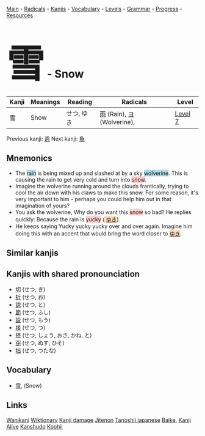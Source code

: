 <style> bigfont {font-size: 100px}</style>
[Main](../README.md) -
[Radicals](../radicals.md) -
[Kanjis](../kanjis.md) -
[Vocabulary](../vocabulary.md) -
[Levels](../levels.md) -
[Grammar](../grammar.md) - 
[Progress](../progress.md) -
[Resources](../resources.md)
# <bigfont> 雪</bigfont> - Snow 

| Kanji | Meanings | Reading | Radicals | Level |
| --- | --- | --- | --- | --- |
| 雪 | Snow | せつ, ゆき | [雨](../radicals/雨.md) (Rain), [ヨ](../radicals/ヨ.md) (Wolverine),  | [Level 7](../levels/wk_level7.md) |

Previous kanji: [週](週.md) Next kanji: [魚](魚.md) 

## Mnemonics
 * The <span style="background-color:#ADD8E6"> rain</span> is being mixed up and slashed at by a sky <span style="background-color:#ADD8E6"> wolverine</span>. This is causing the rain to get very cold and turn into <span style="background-color:#ffcccb"> snow</span>.
* Imagine the wolverine running around the clouds frantically, trying to cool the air down with his claws to make this snow. For some reason, it's very important to him - perhaps you could help him out in that imagination of yours?
* You ask the wolverine, Why do you want this <span style="background-color:#ffcccb"> snow</span> so bad? He replies quickly: Because the rain is <span style="background-color:#ffcccb"> yucky</span> (<span style="background-color:#fed8b1"> [ゆき](https://jisho.org/search/ゆき)</span>).
* He keeps saying Yucky yucky yucky over and over again. Imagine him doing this with an accent that would bring the word closer to <span style="background-color:#fed8b1"> [ゆき](https://jisho.org/search/ゆき)</span>.


## Similar kanjis
 


## Kanjis with shared pronounciation
 * [切](切.md) (せつ, き)
* [折](折.md) (せつ, お)
* [説](説.md) (せつ, と)
* [節](節.md) (せつ, ふし)
* [設](設.md) (せつ, もう)
* [接](接.md) (せつ, つ)
* [摂](摂.md) (せつ, しょう, おさ, かね, と)
* [窃](窃.md) (せつ, ぬす, ひそ)
* [拙](拙.md) (せつ, つたな)



## Vocabulary
 * [雪](../vocabulary/雪.md), (Snow)




## Links 


[Wanikani](https://www.wanikani.com/kanji/雪)
[Wiktionary](https://en.wiktionary.org/wiki/雪)
[Kanji damage](http://www.kanjidamage.com/kanji/search?utf8=✓&q=雪)
[Jitenon](https://jitenon.com/kanji/雪)
[Tanoshii japanese](https://www.tanoshiijapanese.com/dictionary/kanji.cfm?k=雪)
[Baike](https://baike.baidu.com/item/雪),
[Kanji Alive](https://app.kanjialive.com/雪)
[Kanshudo](https://www.kanshudo.com/searchmn?q=雪)
[Koohii](https://kanji.koohii.com/study/kanji/雪)
